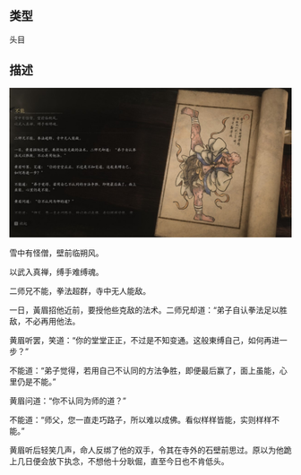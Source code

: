 
## 类型

头目

## 描述

![不能](../../images/头目/不能.jpg)

雪中有怪僧，壁前临朔风。

以武入真禅，缚手难缚魂。

二师兄不能，拳法超群，寺中无人能敌。

一日，黃眉招他近前，要授他些克敌的法术。二师兄却道：“弟子自认拳法足以胜敌，不必再用他法。

黄眉听罢，笑道：“你的堂堂正正，不过是不知变通。这般東缚自己，如何再进一步？”

不能道：“弟子觉得，若用自己不认同的方法争胜，即便最后赢了，面上虽能，心里仍是不能。”

黄眉问道：“你不认同为师的道？”

不能道：“师父，您一直走巧路子，所以难以成佛。看似样样皆能，实则样样不能。”

黄眉听后轻笑几声，命人反绑了他的双手，令其在寺外的石壁前思过。原以为他跪上几日便会放下执念，不想他十分耿倔，直至今日也不肯低头。


    
